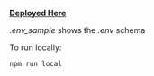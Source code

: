 **[Deployed Here](https://mongo-demo.onrender.com/)**

*.env_sample* shows the *.env* schema

To run locally:
```nodejs
npm run local
```

